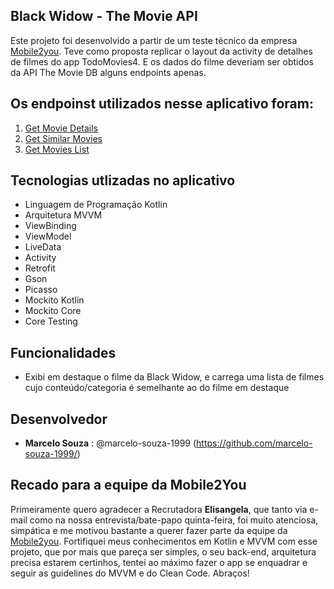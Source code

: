 ## Black Widow - The Movie API

Este projeto foi desenvolvido a partir de um teste técnico da empresa [Mobile2you](https://www.mobile2you.com.br/pt/). 
Teve como proposta replicar o layout da activity de detalhes de filmes do app TodoMovies4. 
E os dados do filme deveriam ser obtidos da API The Movie DB alguns endpoints apenas.

## Os endpoinst utilizados nesse aplicativo foram:

1. [Get Movie Details](https://developers.themoviedb.org/3/movies/get-movie-details)
2. [Get Similar Movies](https://developers.themoviedb.org/3/movies/get-similar-movies)
3. [Get Movies List](https://developers.themoviedb.org/3/genres/get-movie-list)

## Tecnologias utlizadas no aplicativo

* Linguagem de Programação Kotlin
* Arquitetura MVVM
* ViewBinding
* ViewModel
* LiveData
* Activity
* Retrofit
* Gson
* Picasso
* Mockito Kotlin
* Mockito Core
* Core Testing

## Funcionalidades

- Exibi em destaque o filme da Black Widow, e carrega uma lista de filmes cujo conteúdo/categoria é semelhante ao do filme em destaque

## Desenvolvedor

* **Marcelo Souza** : @marcelo-souza-1999 (https://github.com/marcelo-souza-1999/)

## Recado para a equipe da Mobile2You

Primeiramente quero agradecer a Recrutadora **Elisangela**, que tanto via e-mail como na nossa entrevista/bate-papo quinta-feira, foi muito atenciosa, simpática
e me motivou bastante a querer fazer parte da equipe da [Mobile2you](https://www.mobile2you.com.br/pt/).
Fortifiquei meus conhecimentos em Kotlin e MVVM com esse projeto, que por mais que pareça ser simples, o seu back-end, arquitetura precisa estarem certinhos,
tentei ao máximo fazer o app se enquadrar e seguir as guidelines do MVVM e do Clean Code.
Abraços!

